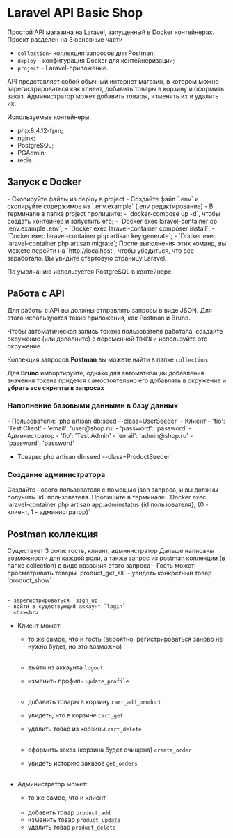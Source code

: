 <h1>Laravel API Basic Shop</h1>

Простой API магазина на Laravel, запущенный в Docker контейнерах. Проект разделен на 3 основные части
- `collection`- коллекция запросов для Postman;
- `deploy` - конфигурация Docker для контейнеризации;
- `project` - Laravel-приложение.

API представляет собой обычный интернет магазин, в котором можно зарегистрироваться как клиент, добавить товары в корзину и оформить заказ.
Администратор может добавить товары, изменять их и удалить их.

Используемые контейнеры:
- php:8.4.12-fpm;
- nginx;
- PostgreSQL;
- PGAdmin;
- redis.

<h2>Запуск с Docker</h2>
- Скопируйте файлы из deploy в project
- Создайте файл `.env` и скопируйте содержимое из `.env.example` (.env редактирование)
- В терминале в папке project пропишите:
    - `docker-compose up -d`, чтобы создать контейнер и запустить его;
    - `Docker exec laravel-container cp .env.example .env`;
    - `Docker exec laravel-container composer install`;
    - `Docker exec laravel-container php artisan key:generate`;
    - `Docker exec laravel-container php artisan migrate`;
      После выполнения этих команд, вы можете перейти на `http://localhost`, чтобы убедиться, что все заработало. Вы увидите стартовую страницу Laravel.

По умолчанию используется PostgreSQL в контейнере.

<h2>Работа с API</h2>
Для работы с API вы должны отправлять запросы в виде JSON. Для этого используются такие приложения, как Postman и Bruno.

Чтобы автоматическая запись токена пользователя работала, создайте окружение (или дополните) с переменной `TOKEN` и используйте это окружение.

Коллекция запросов **Postman** вы можете найти в папке `collection`.

Для **Bruno** импортируйте, однако для автоматизации добавления значения токена придется самостоятельно его добавлять в окружение и **убрать все скрипты в запросах**

<h3>Наполнение базовыми данными в базу данных</h3>
- Пользователи: `php artisan db:seed --class=UserSeeder`
    - Клиент
        - 'fio': 'Test Client'
        - 'email': 'user@shop.ru'
        - 'password': 'password'
    - Администратор
        - 'fio': 'Test Admin'
        - 'email': 'admin@shop.ru'
        - 'password': 'password'

- Товары: php artisan db:seed --class=ProductSeeder

<h3>Создание администратора</h3>
Создайте нового пользователя с помощью json запроса, и вы должны получить `id` пользователя.
Пропишите в терминале:
`Docker exec laravel-container php artisan app:adminstatus {id пользователя}, {0 - клиент, 1 - администратор}`

<h2>Postman коллекция</h2>
Существует 3 роли: гость, клиент, администратор
Дальше написаны возможности для каждой роли, а также запрос из postman коллекции (в папке collection) в виде названия этого запроса
- Гость может:
    - просматривать товары `product_get_all`
    - увидеть конкретный товар `product_show`
      <br><br>

    - зарегистрироваться `sign_up`
    - войти в существующий аккаунт `login`
      <br><br>

- Клиент может:
    - то же самое, что и гость (вероятно, регистрироваться заново не нужно будет, но это возможно)
      <br><br>

    - выйти из аккаунта `logout`
    - изменить профиль `update_profile`
      <br><br>

    - добавить товары в корзину `cart_add_product`
    - увидеть, что в корзине `cart_get`
    - удалить товар из корзины `cart_delete`
      <br><br>

    - оформить заказ (корзина будет очищена) `create_order`
    - увидеть историю заказов `get_orders`
      <br><br>

- Администратор может:
    - то же самое, что и клиент
      <br><br>
    - добавить товар `product_add`
    - изменить товар `product_update`
    - удалить товар `product_delete`
